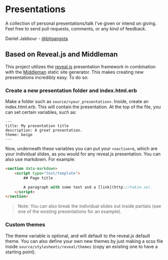 # Presentations

A collection of personal presentations/talk I've given or intend on giving. Feel free to send
pull requests, comments, or any kind of feedback.

Daniel Jabbour - [@bitgangsta](http://twitter.com/bitgangsta)

## Based on Reveal.js and Middleman

This project utilizes the [reveal.js](http://github.com/hakimel/reveal.js/) presentation framework
in combination with the [Middleman](http://github.com/middleman/middleman) static site generator.
This makes creating new presentations incredibly easy. To do so:

### Create a new presentation folder and index.html.erb

Make a folder such as `source/<your_presentation>`. Inside, create an index.html.erb. This will
contain the presentation. At the top of the file, you can set certain variables, such as:

```
---
title: My presentation title
description: A great presentation.
theme: beige
---
```

Now, underneath these variables you can put your `<section>`s, which are your individual slides,
as you would for any reveal.js presentation. You can also use markdown. For example:

```html
<section data-markdown>
	<script type="text/template">
		## Page title

		A paragraph with some text and a [link](http://hakim.se).
	</script>
</section>
```

>Note: You can also break the individual slides out inside partials (see one of the existing
presentations for an example).

### Custom themes

The theme variable is optional, and will default to the reveal.js default theme. You can also define
your own new themes by just making a scss file inside `source/stylesheets/reveal/themes` (copy an
existing one to have a starting point).